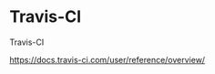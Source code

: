 # Travis-CI

 Travis-CI

[https://docs.travis-ci.com/user/reference/overview/  
](https://docs.travis-ci.com/user/reference/overview/)

